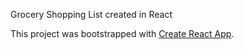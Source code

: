 Grocery Shopping List created in React

This project was bootstrapped with [Create React App](https://github.com/facebookincubator/create-react-app).
